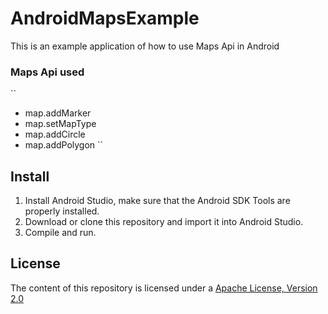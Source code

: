 # AndroidMapsExample
This is an example application of how to use Maps Api in Android

### Maps Api used
``
* map.addMarker
* map.setMapType
* map.addCircle
* map.addPolygon
``

## Install
1. Install Android Studio, make sure that the Android SDK Tools are properly installed.
2. Download or clone this repository and import it into Android Studio. 
3. Compile and run.

## License
The content of this repository is licensed under a [Apache License, Version 2.0](http://www.apache.org/licenses/LICENSE-2.0)
